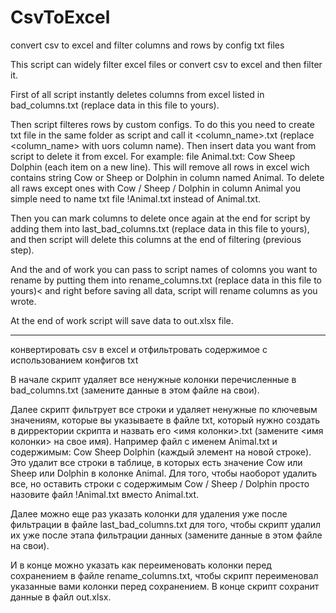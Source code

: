 # CsvToExcel
convert csv to excel and filter columns and rows by config txt files

This script can widely filter excel files or convert csv to excel and then filter it.

First of all script instantly deletes columns from excel listed in bad_columns.txt (replace data in this file to yours).

Then script filteres rows by custom configs.
To do this you need to create txt file in the same folder as script and call it <column_name>.txt (replace <column_name> with uors column name).
Then insert data you want from script to delete it from excel. For example:
    file Animal.txt:
    Cow
    Sheep
    Dolphin (each item on a new line).
This will remove all rows in excel wich contains string Cow or Sheep or Dolphin in column named Animal.
To delete all raws except ones with Cow / Sheep / Dolphin in column Animal you simple need to name txt file !Animal.txt
instead of Animal.txt.

Then you can mark columns to delete once again at the end for script by adding them into last_bad_columns.txt (replace data in this file to yours),
and then script will delete this columns at the end of filtering (previous step).

And the and of work you can pass to script names of colomns you want to rename by putting them into rename_columns.txt (replace data in this file to yours)<
and right before saving all data, script will rename columns as you wrote.

At the end of work script will save data to out.xlsx file.

------------------------------------------------------------------------------------------------------------------------------------------------------------------

конвертировать csv в excel и отфильтровать содержимое с использованием конфигов txt

В начале скрипт удаляет все ненужные колонки перечисленные в bad_columns.txt (замените данные в этом файле на свои).

Далее скрипт фильтрует все строки и удаляет ненужные по ключевым значениям, которые вы указываете в файле txt,
который нужно создать в дирректории скрипта и назвать его <имя колонки>.txt (замените <имя колонки> на свое имя).
Например файл с именем Animal.txt и содержимым:
    Cow
    Sheep
    Dolphin (каждый элемент на новой строке).
Это удалит все строки в таблице, в которых есть значение Cow или Sheep или Dolphin в колонке Animal.
Для того, чтобы наоборот удалить все, но оставить строки с содержимым Cow / Sheep / Dolphin просто назовите файл !Animal.txt вместо Animal.txt.

Далее можно еще раз указать колонки для удаления уже после фильтрации в файле last_bad_columns.txt для того, чтобы скрипт удалил их уже после этапа фильтрации данных
(замените данные в этом файле на свои).

И в конце можно указать как переименовать колонки перед сохранением в файле rename_columns.txt, чтобы скрипт переименовал указанные вами колонки перед сохранением.
В конце скрипт сохранит данные в файл out.xlsx.
